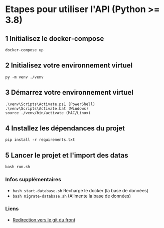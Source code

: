 # Etapes pour utiliser l'API (Python >= 3.8)

## 1 Initialisez le docker-compose
`docker-compose up`

## 2 Initialisez votre environnement virtuel
`py -m venv ./venv`

## 3 Démarrez votre environnement virtuel
```
.\venv\Scripts\Activate.ps1 (PowerShell)
.\venv\Scripts\Activate.bat (Windows)
source ./venv/bin/activate (MAC/Linux)
```

## 4 Installez les dépendances du projet
`pip install -r requirements.txt`

## 5 Lancer le projet et l'import des datas
`bash run.sh`

### Infos supplémentaires
- `bash start-database.sh` Recharge le docker (la base de données) 
- `bash migrate-database.sh` (Alimente la base de données)

### Liens
- [Redirection vers le git du front](https://github.com/noeklk/mgnn-python-data-ipssi-project-front)
